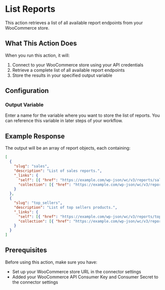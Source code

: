 # List Reports

This action retrieves a list of all available report endpoints from your WooCommerce store.

## What This Action Does

When you run this action, it will:

1. Connect to your WooCommerce store using your API credentials
2. Retrieve a complete list of all available report endpoints
3. Store the results in your specified output variable

## Configuration

### Output Variable
Enter a name for the variable where you want to store the list of reports. You can reference this variable in later steps of your workflow.

## Example Response

The output will be an array of report objects, each containing:

```json
[
  {
    "slug": "sales",
    "description": "List of sales reports.",
    "_links": {
      "self": [{ "href": "https://example.com/wp-json/wc/v3/reports/sales" }],
      "collection": [{ "href": "https://example.com/wp-json/wc/v3/reports" }]
    }
  },
  {
    "slug": "top_sellers",
    "description": "List of top sellers products.",
    "_links": {
      "self": [{ "href": "https://example.com/wp-json/wc/v3/reports/top_sellers" }],
      "collection": [{ "href": "https://example.com/wp-json/wc/v3/reports" }]
    }
  }
]
```

## Prerequisites

Before using this action, make sure you have:
- Set up your WooCommerce store URL in the connector settings
- Added your WooCommerce API Consumer Key and Consumer Secret to the connector settings